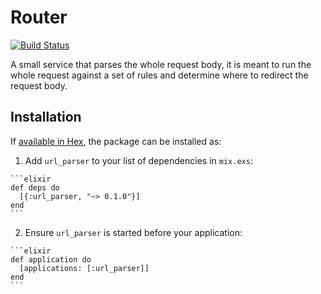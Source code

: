 # Router
[![Build Status](https://travis-ci.org/wizardone/parser.svg?branch=master)](https://travis-ci.org/wizardone/parser)

A small service that parses the whole request body, it is meant to run the
whole request against a set of rules and determine where to redirect the
request body.

## Installation

If [available in Hex](https://hex.pm/docs/publish), the package can be installed as:

  1. Add `url_parser` to your list of dependencies in `mix.exs`:

    ```elixir
    def deps do
      [{:url_parser, "~> 0.1.0"}]
    end
    ```

  2. Ensure `url_parser` is started before your application:

    ```elixir
    def application do
      [applications: [:url_parser]]
    end
    ```

